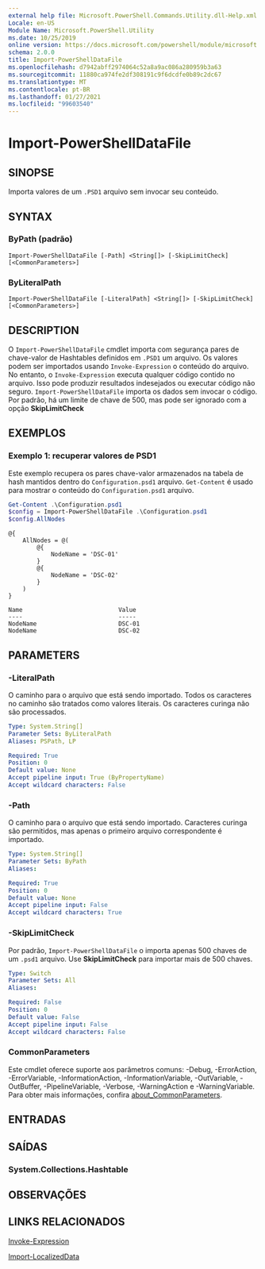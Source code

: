```yaml
---
external help file: Microsoft.PowerShell.Commands.Utility.dll-Help.xml
Locale: en-US
Module Name: Microsoft.PowerShell.Utility
ms.date: 10/25/2019
online version: https://docs.microsoft.com/powershell/module/microsoft.powershell.utility/import-powershelldatafile?view=powershell-7.2&WT.mc_id=ps-gethelp
schema: 2.0.0
title: Import-PowerShellDataFile
ms.openlocfilehash: d7942abff2974064c52a8a9ac086a280959b3a63
ms.sourcegitcommit: 11880ca974fe2df308191c9f6dcdfe0b89c2dc67
ms.translationtype: MT
ms.contentlocale: pt-BR
ms.lasthandoff: 01/27/2021
ms.locfileid: "99603540"
---
```

# Import-PowerShellDataFile

## SINOPSE
Importa valores de um `.PSD1` arquivo sem invocar seu conteúdo.

## SYNTAX

### ByPath (padrão)

```
Import-PowerShellDataFile [-Path] <String[]> [-SkipLimitCheck] [<CommonParameters>]
```

### ByLiteralPath

```
Import-PowerShellDataFile [-LiteralPath] <String[]> [-SkipLimitCheck] [<CommonParameters>]
```

## DESCRIPTION

O `Import-PowerShellDataFile` cmdlet importa com segurança pares de chave-valor de Hashtables definidos em `.PSD1` um arquivo. Os valores podem ser importados usando `Invoke-Expression` o conteúdo do arquivo.
No entanto, o `Invoke-Expression` executa qualquer código contido no arquivo. Isso pode produzir resultados indesejados ou executar código não seguro. `Import-PowerShellDataFile` importa os dados sem invocar o código. Por padrão, há um limite de chave de 500, mas pode ser ignorado com a opção **SkipLimitCheck**

## EXEMPLOS

### Exemplo 1: recuperar valores de PSD1

Este exemplo recupera os pares chave-valor armazenados na tabela de hash mantidos dentro do `Configuration.psd1` arquivo. `Get-Content` é usado para mostrar o conteúdo do `Configuration.psd1` arquivo.

```powershell
Get-Content .\Configuration.psd1
$config = Import-PowerShellDataFile .\Configuration.psd1
$config.AllNodes
```

```Output
@{
    AllNodes = @(
        @{
            NodeName = 'DSC-01'
        }
        @{
            NodeName = 'DSC-02'
        }
    )
}

Name                           Value
----                           -----
NodeName                       DSC-01
NodeName                       DSC-02
```

## PARAMETERS

### -LiteralPath

O caminho para o arquivo que está sendo importado. Todos os caracteres no caminho são tratados como valores literais.
Os caracteres curinga não são processados.

```yaml
Type: System.String[]
Parameter Sets: ByLiteralPath
Aliases: PSPath, LP

Required: True
Position: 0
Default value: None
Accept pipeline input: True (ByPropertyName)
Accept wildcard characters: False
```

### -Path

O caminho para o arquivo que está sendo importado. Caracteres curinga são permitidos, mas apenas o primeiro arquivo correspondente é importado.

```yaml
Type: System.String[]
Parameter Sets: ByPath
Aliases:

Required: True
Position: 0
Default value: None
Accept pipeline input: False
Accept wildcard characters: True
```

### -SkipLimitCheck

Por padrão, `Import-PowerShellDataFile` o importa apenas 500 chaves de um `.psd1` arquivo. Use **SkipLimitCheck** para importar mais de 500 chaves.

```yaml
Type: Switch
Parameter Sets: All
Aliases:

Required: False
Position: 0
Default value: False
Accept pipeline input: False
Accept wildcard characters: False
```

### CommonParameters

Este cmdlet oferece suporte aos parâmetros comuns: -Debug, -ErrorAction, -ErrorVariable, -InformationAction, -InformationVariable, -OutVariable, -OutBuffer, -PipelineVariable, -Verbose, -WarningAction e -WarningVariable. Para obter mais informações, confira [about_CommonParameters](../Microsoft.PowerShell.Core/About/about_CommonParameters.md).

## ENTRADAS

## SAÍDAS

### System.Collections.Hashtable

## OBSERVAÇÕES

## LINKS RELACIONADOS

[Invoke-Expression](Invoke-Expression.md)

[Import-LocalizedData](Import-LocalizedData.md)
